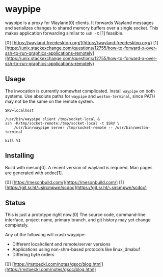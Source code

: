 waypipe
================================================================================

waypipe is a proxy for Wayland[0] clients. It forwards Wayland messages and
serializes changes to shared memory buffers over a single socket. This makes
application forwarding similar to `ssh -X` [1] feasible.

[0] [https://wayland.freedesktop.org/](https://wayland.freedesktop.org/)
[1] [https://unix.stackexchange.com/questions/12755/how-to-forward-x-over-ssh-to-run-graphics-applications-remotely](https://unix.stackexchange.com/questions/12755/how-to-forward-x-over-ssh-to-run-graphics-applications-remotely)

## Usage

The invocation is currently somewhat complicated. Install `waypipe` on both
systems. Use absolute paths for `waypipe` and `weston-terminal`, since PATH
may not be the same on the remote system.

    SRV=localhost

    /usr/bin/waypipe client /tmp/socket-local &
    ssh -R/tmp/socket-remote:/tmp/socket-local -t $SRV \
        /usr/bin/waypipe server /tmp/socket-remote -- /usr/bin/weston-terminal
    
    kill %1

## Installing

Build with meson[0]. A recent version of wayland is required. Man pages are
generated with scdoc[1].

[0] [https://mesonbuild.com/](https://mesonbuild.com/)
[1] [https://git.sr.ht/~sircmpwn/scdoc](https://git.sr.ht/~sircmpwn/scdoc)

## Status

This is just a prototype right now.[0] The source code, command-line interface,
project name, primary branch, and git history may yet change completely. 

Any of the following will crash waypipe:

* Different local/client and remote/server versions
* Applications using non-shm-based protocols like linux_dmabuf
* Differing byte orders 

[0] [https://mstoeckl.com/notes/gsoc/blog.html](https://mstoeckl.com/notes/gsoc/blog.html)
